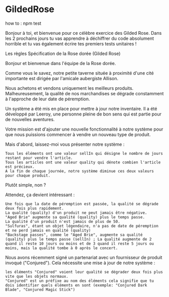 # GildedRose

how to :  npm test



Bonjour à toi, et bienvenue pour ce célèbre exercice des Gilded Rose.
Dans les 2 prochains jours tu vas apprendre à déchiffrer du code absolument horrible et tu vas également écrire tes premiers tests unitaires !

Les règles
Spécification de la Rose dorée (Gilded Rose)

Bonjour et bienvenue dans l'équipe de la Rose dorée.

Comme vous le savez, notre petite taverne située à proximité d'une cité importante est dirigée par l'amicale aubergiste Allison.

Nous achetons et vendons uniquement les meilleurs produits.
Malheureusement, la qualité de nos marchandises se dégrade constamment à l'approche de leur date de péremption.

Un système a été mis en place pour mettre à jour notre inventaire.
Il a été développé par Leeroy, une personne pleine de bon sens qui est partie pour de nouvelles aventures.

Votre mission est d'ajouter une nouvelle fonctionnalité à notre système pour que nous puissions commencer à vendre un nouveau type de produit.

Mais d'abord, laissez-moi vous présenter notre système :

    Tous les éléments ont une valeur sellIn qui désigne le nombre de jours restant pour vendre l'article.
    Tous les articles ont une valeur quality qui dénote combien l'article est précieux.
    A la fin de chaque journée, notre système diminue ces deux valeurs pour chaque produit.

Plutôt simple, non ?

Attendez, ça devient intéressant :

    Une fois que la date de péremption est passée, la qualité se dégrade deux fois plus rapidement.
    La qualité (quality) d'un produit ne peut jamais être négative.
    "Aged Brie" augmente sa qualité (quality) plus le temps passe.
    La qualité d'un produit n'est jamais de plus de 50.
    "Sulfuras", étant un objet légendaire, n'a pas de date de péremption et ne perd jamais en qualité (quality)
    "Backstage passes", comme le "Aged Brie", augmente sa qualité (quality) plus le temps passe (sellIn) ; La qualité augmente de 2 quand il reste 10 jours ou moins et de 3 quand il reste 5 jours ou moins, mais la qualité tombe à 0 après le concert.

Nous avons récemment signé un partenariat avec un fournisseur de produit invoqué ("Conjured").
Cela nécessite une mise à jour de notre système :

    les éléments "Conjured" voient leur qualité se dégrader deux fois plus vite que les objets normaux.
    "Conjured" est un préfixe au nom des éléments cela signifie que tu dois identifier quels éléments en sont (exemple: "Conjured Dark Blade", "Conjured Magic Stick")




